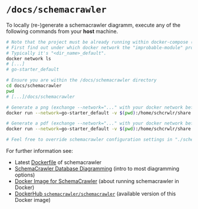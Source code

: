 # `/docs/schemacrawler`

To locally (re-)generate a schemacrawler diagramm, execute any of the following commands from your **host** machine.

```bash
# Note that the project must be already running within docker-compose (and the "spec" database should already be migrated via "make sql" or "make all").
# First find out under which docker network the "improbable-module" project is available (as started via ./docker-helper.sh --up).
# Typically it's "<dir_name>_default".
docker network ls
# [...]
# go-starter_default

# Ensure you are within the /docs/schemacrawler directory
cd docs/schemacrawler
pwd
# [...]/docs/schemacrawler

# Generate a png (exchange --network="..." with your docker network before executing this command)
docker run --network=go-starter_default -v $(pwd):/home/schcrwlr/share -v $(pwd)/schemacrawler.config.properties:/opt/schemacrawler/config/schemacrawler.config.properties --entrypoint=/opt/schemacrawler/bin/schemacrawler.sh schemacrawler/schemacrawler --server=postgresql --host=postgres --port=5432 --database=spec --schemas=public --user=dbuser --password=dbpass --info-level=standard --command=schema --portable-names --title "improbable-module" --output-format=png --output-file=/home/schcrwlr/share/schema.png

# Generate a pdf (exchange --network="..." with your docker network before executing this command)
docker run --network=go-starter_default -v $(pwd):/home/schcrwlr/share -v $(pwd)/schemacrawler.config.properties:/opt/schemacrawler/config/schemacrawler.config.properties --entrypoint=/opt/schemacrawler/bin/schemacrawler.sh schemacrawler/schemacrawler --server=postgresql --host=postgres --port=5432 --database=spec --schemas=public --user=dbuser --password=dbpass --info-level=standard --command=schema --portable-names --title "improbable-module" --output-format=pdf --output-file=/home/schcrwlr/share/schema.pdf

# Feel free to override schemacrawler configuration settings in "./schemacrawler.config.properties".
```

For further information see:
- Latest [Dockerfile](https://github.com/schemacrawler/SchemaCrawler/blob/master/schemacrawler-docker/Dockerfile) of schemacrawler
- [SchemaCrawler Database Diagramming](https://www.schemacrawler.com/diagramming.html) (intro to most diagramming options)
- [Docker Image for SchemaCrawler](https://www.schemacrawler.com/docker-image.html) (about running schemacrawler in Docker)
- [DockerHub `schemacrawler/schemacrawler`](https://hub.docker.com/r/schemacrawler/schemacrawler/) (available version of this Docker image)
